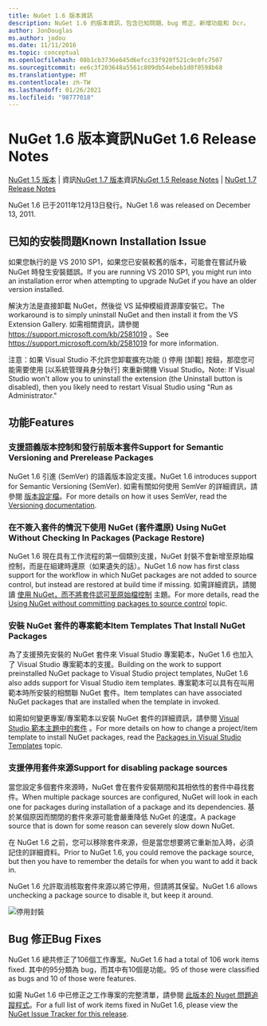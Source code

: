 ```yaml
---
title: NuGet 1.6 版本資訊
description: NuGet 1.6 的版本資訊，包含已知問題、bug 修正、新增功能和 Dcr。
author: JonDouglas
ms.author: jodou
ms.date: 11/11/2016
ms.topic: conceptual
ms.openlocfilehash: 08b1cb3736e645d6efcc33f920f521c9c0fc7507
ms.sourcegitcommit: ee6c3f203648a5561c809db54ebeb1d0f0598b68
ms.translationtype: MT
ms.contentlocale: zh-TW
ms.lasthandoff: 01/26/2021
ms.locfileid: "98777018"
---
```

 # <a name="nuget-16-release-notes"></a><span data-ttu-id="f6610-103">NuGet 1.6 版本資訊</span><span class="sxs-lookup"><span data-stu-id="f6610-103">NuGet 1.6 Release Notes</span></span>

<span data-ttu-id="f6610-104">[NuGet 1.5 版本](../release-notes/nuget-1.5.md)  |  資訊[NuGet 1.7 版本](../release-notes/nuget-1.7.md)資訊</span><span class="sxs-lookup"><span data-stu-id="f6610-104">[NuGet 1.5 Release Notes](../release-notes/nuget-1.5.md) | [NuGet 1.7 Release Notes](../release-notes/nuget-1.7.md)</span></span>

<span data-ttu-id="f6610-105">NuGet 1.6 已于2011年12月13日發行。</span><span class="sxs-lookup"><span data-stu-id="f6610-105">NuGet 1.6 was released on December 13, 2011.</span></span>

## <a name="known-installation-issue"></a><span data-ttu-id="f6610-106">已知的安裝問題</span><span class="sxs-lookup"><span data-stu-id="f6610-106">Known Installation Issue</span></span>
<span data-ttu-id="f6610-107">如果您執行的是 VS 2010 SP1，如果您已安裝較舊的版本，可能會在嘗試升級 NuGet 時發生安裝錯誤。</span><span class="sxs-lookup"><span data-stu-id="f6610-107">If you are running VS 2010 SP1, you might run into an installation error when attempting to upgrade NuGet if you have an older version installed.</span></span>

<span data-ttu-id="f6610-108">解決方法是直接卸載 NuGet，然後從 VS 延伸模組資源庫安裝它。</span><span class="sxs-lookup"><span data-stu-id="f6610-108">The workaround is to simply uninstall NuGet and then install it from the VS Extension Gallery.</span></span>  <span data-ttu-id="f6610-109">如需相關資訊，請參閱 <https://support.microsoft.com/kb/2581019> 。</span><span class="sxs-lookup"><span data-stu-id="f6610-109">See <https://support.microsoft.com/kb/2581019> for more information.</span></span>

<span data-ttu-id="f6610-110">注意：如果 Visual Studio 不允許您卸載擴充功能 () 停用 [卸載] 按鈕，那麼您可能需要使用 [以系統管理員身分執行] 來重新開機 Visual Studio。</span><span class="sxs-lookup"><span data-stu-id="f6610-110">Note: If Visual Studio won't allow you to uninstall the extension (the Uninstall button is disabled), then you likely need to restart Visual Studio using "Run as Administrator."</span></span>

## <a name="features"></a><span data-ttu-id="f6610-111">功能</span><span class="sxs-lookup"><span data-stu-id="f6610-111">Features</span></span>

### <a name="support-for-semantic-versioning-and-prerelease-packages"></a><span data-ttu-id="f6610-112">支援語義版本控制和發行前版本套件</span><span class="sxs-lookup"><span data-stu-id="f6610-112">Support for Semantic Versioning and Prerelease Packages</span></span>
<span data-ttu-id="f6610-113">NuGet 1.6 引進 (SemVer) 的語義版本設定支援。</span><span class="sxs-lookup"><span data-stu-id="f6610-113">NuGet 1.6 introduces support for Semantic Versioning (SemVer).</span></span> <span data-ttu-id="f6610-114">如需有關如何使用 SemVer 的詳細資訊，請參閱 [版本設定檔](../create-packages/prerelease-packages.md)。</span><span class="sxs-lookup"><span data-stu-id="f6610-114">For more details on how it uses SemVer, read the [Versioning documentation](../create-packages/prerelease-packages.md).</span></span>

### <a name="using-nuget-without-checking-in-packages-package-restore"></a><span data-ttu-id="f6610-115">在不簽入套件的情況下使用 NuGet (套件還原) </span><span class="sxs-lookup"><span data-stu-id="f6610-115">Using NuGet Without Checking In Packages (Package Restore)</span></span>
<span data-ttu-id="f6610-116">NuGet 1.6 現在具有工作流程的第一個類別支援，NuGet 封裝不會新增至原始檔控制，而是在組建時還原（如果遺失的話）。</span><span class="sxs-lookup"><span data-stu-id="f6610-116">NuGet 1.6 now has first class support for the workflow in which NuGet packages are not added to source control, but instead are restored at build time if missing.</span></span> <span data-ttu-id="f6610-117">如需詳細資訊，請閱讀 [使用 NuGet，而不將套件認可至原始檔控制](../consume-packages/packages-and-source-control.md) 主題。</span><span class="sxs-lookup"><span data-stu-id="f6610-117">For more details, read the [Using NuGet without committing packages to source control](../consume-packages/packages-and-source-control.md) topic.</span></span>

### <a name="item-templates-that-install-nuget-packages"></a><span data-ttu-id="f6610-118">安裝 NuGet 套件的專案範本</span><span class="sxs-lookup"><span data-stu-id="f6610-118">Item Templates That Install NuGet Packages</span></span>
<span data-ttu-id="f6610-119">為了支援預先安裝的 NuGet 套件來 Visual Studio 專案範本，NuGet 1.6 也加入了 Visual Studio 專案範本的支援。</span><span class="sxs-lookup"><span data-stu-id="f6610-119">Building on the work to support preinstalled NuGet package to Visual Studio project templates, NuGet 1.6 also adds support for Visual Studio item templates.</span></span> <span data-ttu-id="f6610-120">專案範本可以具有在叫用範本時所安裝的相關聯 NuGet 套件。</span><span class="sxs-lookup"><span data-stu-id="f6610-120">Item templates can have associated NuGet packages that are installed when the template in invoked.</span></span>

<span data-ttu-id="f6610-121">如需如何變更專案/專案範本以安裝 NuGet 套件的詳細資訊，請參閱 [Visual Studio 範本主題中的套件](../visual-studio-extensibility/visual-studio-templates.md) 。</span><span class="sxs-lookup"><span data-stu-id="f6610-121">For more details on how to change a project/item template to install NuGet packages, read the [Packages in Visual Studio Templates](../visual-studio-extensibility/visual-studio-templates.md) topic.</span></span>

### <a name="support-for-disabling-package-sources"></a><span data-ttu-id="f6610-122">支援停用套件來源</span><span class="sxs-lookup"><span data-stu-id="f6610-122">Support for disabling package sources</span></span>
<span data-ttu-id="f6610-123">當您設定多個套件來源時，NuGet 會在套件安裝期間和其相依性的套件中尋找套件。</span><span class="sxs-lookup"><span data-stu-id="f6610-123">When multiple package sources are configured, NuGet will look in each one for packages during installation of a package and its dependencies.</span></span> <span data-ttu-id="f6610-124">基於某個原因而關閉的套件來源可能會嚴重降低 NuGet 的速度。</span><span class="sxs-lookup"><span data-stu-id="f6610-124">A package source that is down for some reason can severely slow down NuGet.</span></span>

<span data-ttu-id="f6610-125">在 NuGet 1.6 之前，您可以移除套件來源，但是當您想要將它重新加入時，必須記住的詳細資料。</span><span class="sxs-lookup"><span data-stu-id="f6610-125">Prior to NuGet 1.6, you could remove the package source, but then you have to remember the details for when you want to add it back in.</span></span>

<span data-ttu-id="f6610-126">NuGet 1.6 允許取消核取套件來源以將它停用，但請將其保留。</span><span class="sxs-lookup"><span data-stu-id="f6610-126">NuGet 1.6 allows unchecking a package source to disable it, but keep it around.</span></span>

![停用封裝](./media/package-source-with-disabled-source.png)

## <a name="bug-fixes"></a><span data-ttu-id="f6610-128">Bug 修正</span><span class="sxs-lookup"><span data-stu-id="f6610-128">Bug Fixes</span></span>
<span data-ttu-id="f6610-129">NuGet 1.6 總共修正了106個工作專案。</span><span class="sxs-lookup"><span data-stu-id="f6610-129">NuGet 1.6 had a total of 106 work items fixed.</span></span> <span data-ttu-id="f6610-130">其中的95分類為 bug，而其中有10個是功能。</span><span class="sxs-lookup"><span data-stu-id="f6610-130">95 of those were classified as bugs and 10 of those were features.</span></span>

<span data-ttu-id="f6610-131">如需 NuGet 1.6 中已修正之工作專案的完整清單，請參閱 [此版本的 Nuget 問題追蹤程式](http://nuget.codeplex.com/workitem/list/advanced?keyword=&status=Closed&type=All&priority=All&release=NuGet%201.6&assignedTo=All&component=All&sortField=Votes&sortDirection=Descending&page=0)。</span><span class="sxs-lookup"><span data-stu-id="f6610-131">For a full list of work items fixed in NuGet 1.6, please view the [NuGet Issue Tracker for this release](http://nuget.codeplex.com/workitem/list/advanced?keyword=&status=Closed&type=All&priority=All&release=NuGet%201.6&assignedTo=All&component=All&sortField=Votes&sortDirection=Descending&page=0).</span></span>

